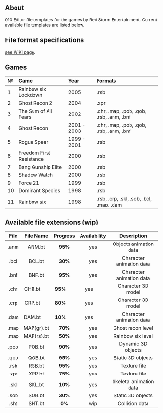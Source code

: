 ## About

010 Editor file templates for the games by Red Storm Entertainment. Current available file templates are listed below.

## File format specifications

[see WIKI page](https://github.com/AlexKimov/010Editor-Templates-GR/wiki).

## Games

| №     | Game | Year | Formats |
| :--- | :-- | :------ | :------ |
| 1 | Rainbow six Lockdown | 2005 | .rsb |
| 2 | Ghost Recon 2 | 2004 | .xpr |
| 3 | The Sum of All Fears | 2002 | .chr, .map, .pob, .qob, .rsb, .anm, .bnf  |
| 4 | Ghost Recon | 2001 - 2003 | .chr, .map, .pob, .qob, .rsb, .anm, .bnf  |
| 5 | Rogue Spear | 1999 - 2001  | .rsb |
| 6 | Freedom First Resistance  | 2000  | .rsb |
| 7 | Bang Gunship Elite |  2000 | .rsb  |
| 8 | Shadow Watch  | 2000  | .rsb  |
| 9 | Force 21  | 1999  | .rsb  |
| 10 | Dominant Species  |  1998 | .rsb  |
| 11 | Rainbow six | 1998 |  .rsb, .crp, .skl, .sob, .bcl, .map, .dam  |

## Available file extensions (wip)

| File        | File Name     | Progress     | Availability | Description |
| :---------: | :-----------: | :----------: | :----------: | :----------: |
| .anm        | ANM.bt        | **95%**      | yes          | Objects animation data |
| .bcl        | BCL.bt        | **30%**      | yes          | Character animation data |
| .bnf        | BNF.bt        | **95%**      | yes          | Character animation data |
| .chr        | CHR.bt        | **95%**      | yes          | Character 3D model |
| .crp        | CRP.bt        | **80%**      | yes          | Character 3D model |
| .dam        | DAM.bt        | **10%**      | yes          | Character animation data |
| .map        | MAP(gr).bt        | **70%**      | yes          | Ghost recon level |
| .map        | MAP(rs).bt        | **50%**      | yes          | Rainbow six level |
| .pob        | POB.bt        | **90%**      | yes          | Dynamic 3D objects |
| .qob        | QOB.bt        | **95%**      | yes          | Static 3D objects |
| .rsb        | RSB.bt        | **95%**      | yes          | Texture file |
| .xpr        | XPR.bt        | **75%**      | yes          | Texture file |
| .skl        | SKL.bt        | **10%**           | yes          | Skeletal animation data |
| .sob        | SOB.bt        | **30%**           | yes          | Static 3D objects |
| .sht        | SHT.bt        | **0%**           | wip          | Collision data |
